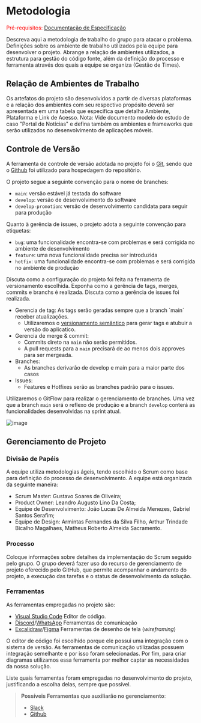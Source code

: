 
# Metodologia

<span style="color:red">Pré-requisitos: <a href="2-Especificação do Projeto.md"> Documentação de Especificação</a></span>

Descreva aqui a metodologia de trabalho do grupo para atacar o problema. Definições sobre os ambiente de trabalho utilizados pela  equipe para desenvolver o projeto. Abrange a relação de ambientes utilizados, a estrutura para gestão do código fonte, além da definição do processo e ferramenta através dos quais a equipe se organiza (Gestão de Times).

## Relação de Ambientes de Trabalho

Os artefatos do projeto são desenvolvidos a partir de diversas plataformas e a relação dos ambientes com seu respectivo propósito deverá ser apresentada em uma tabela que especifica que detalha Ambiente, Plataforma e Link de Acesso. 
Nota: Vide documento modelo do estudo de caso "Portal de Notícias" e defina também os ambientes e frameworks que serão utilizados no desenvolvimento de aplicações móveis.

## Controle de Versão

A ferramenta de controle de versão adotada no projeto foi o
[Git](https://git-scm.com/), sendo que o [Github](https://github.com)
foi utilizado para hospedagem do repositório.

O projeto segue a seguinte convenção para o nome de branches:

- `main`: versão estável já testada do software
- `develop`: versão de desenvolvimento do software
- `develop-promotion`: versão de desenvolvimento candidata para seguir para produção

Quanto à gerência de issues, o projeto adota a seguinte convenção para
etiquetas:

- `bug`: uma funcionalidade encontra-se com problemas e será corrigida no ambiente de desenvolvimento
- `feature`: uma nova funcionalidade precisa ser introduzida
- `hotfix`: uma funcionalidade encontra-se com problemas e será corrigida no ambiente de produção

Discuta como a configuração do projeto foi feita na ferramenta de versionamento escolhida. Exponha como a gerência de tags, merges, commits e branchs é realizada. Discuta como a gerência de issues foi realizada.

- Gerencia de tag: As tags serão geradas sempre que a branch ´main´ receber atualizações. 
    - Utilizaremos o [versionamento semântico](https://semver.org/lang/pt-BR/) para gerar tags e atubuir a versão do aplicatico.
- Gerencia de merge & commit:
    - Commits direto na `main` não serão permitidos.
    - A pull requests para a `main` precisará de ao menos dois approves para ser mergeada.
- Branches:
    - As branches derivarão de develop e main para a maior parte dos casos
- Issues:
    - Features e Hotfixes serão as branches padrão para o issues.

Utilizaremos o GitFlow para realizar o gerenciamento de branches. Uma vez que a branch `main` será o reflexo de produção e a branch `develop` conterá as funcionalidades desenvolvidas na sprint atual.

![image](https://github.com/user-attachments/assets/623e3431-7ffa-4268-ae96-58248e52c8ce)


## Gerenciamento de Projeto

### Divisão de Papéis

A equipe utiliza metodologias ágeis, tendo escolhido o Scrum como base para definição do processo de desenvolvimento. A equipe está organizada da seguinte maneira:

- Scrum Master: Gustavo Soares de Oliveira;
- Product Owner: Leandro Augusto Lino Da Costa;
- Equipe de Desenvolvimento: João Lucas De Almeida Menezes, Gabriel Santos Serafim;
- Equipe de Design: Armintas Fernandes da Silva Filho, Arthur Trindade Bicalho Magalhaes, Matheus Roberto Almeida Sacramento.

### Processo

Coloque  informações sobre detalhes da implementação do Scrum seguido pelo grupo. O grupo deverá fazer uso do recurso de gerenciamento de projeto oferecido pelo GitHub, que permite acompanhar o andamento do projeto, a execução das tarefas e o status de desenvolvimento da solução.
 
### Ferramentas

As ferramentas empregadas no projeto são:

- [Visual Studio Code](https://code.visualstudio.com/) Editor de código.
- [Discord](https://discord.com/)/[WhatsApp](https://web.whatsapp.com/) Ferramentas de comunicação
- [Excalidraw](https://excalidraw.com/)/[Figma](https://figma.com/) Ferramentas de desenho de tela (_wireframing_)

O editor de código foi escolhido porque ele possui uma integração com o sistema de versão. As ferramentas de comunicação utilizadas possuem integração semelhante e por isso foram selecionadas. Por fim, para criar diagramas utilizamos essa ferramenta por melhor captar as necessidades da nossa solução.

Liste quais ferramentas foram empregadas no desenvolvimento do projeto, justificando a escolha delas, sempre que possível.
 
> **Possíveis Ferramentas que auxiliarão no gerenciamento**: 
> - [Slack](https://slack.com/)
> - [Github](https://github.com/)
